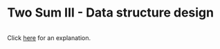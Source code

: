 # Two Sum III - Data structure design 

~~~java

~~~

Click [here](Explanation.md) for an explanation.

